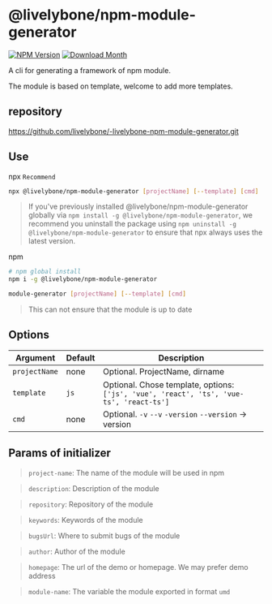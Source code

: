 # @livelybone/npm-module-generator
[![NPM Version](http://img.shields.io/npm/v/@livelybone/npm-module-generator.svg?style=flat-square)](https://www.npmjs.com/package/@livelybone/npm-module-generator)
[![Download Month](http://img.shields.io/npm/dm/@livelybone/npm-module-generator.svg?style=flat-square)](https://www.npmjs.com/package/@livelybone/npm-module-generator)

A cli for generating a framework of npm module.

The module is based on template, welcome to add more templates.

## repository
https://github.com/livelybone/-livelybone-npm-module-generator.git

## Use
npx `Recommend`

```bash
npx @livelybone/npm-module-generator [projectName] [--template] [cmd]
```
> If you've previously installed @livelybone/npm-module-generator globally via `npm install -g @livelybone/npm-module-generator`, we recommend you uninstall the package using `npm uninstall -g @livelybone/npm-module-generator` to ensure that npx always uses the latest version.

npm

```bash
# npm global install
npm i -g @livelybone/npm-module-generator

module-generator [projectName] [--template] [cmd]
```
> This can not ensure that the module is up to date

## Options
|Argument|Default|Description|
|--------|-------|-----------|
|`projectName`|none|Optional. ProjectName, dirname|
|`template`|`js`|Optional. Chose template, options: `['js', 'vue', 'react', 'ts', 'vue-ts', 'react-ts']`|
|`cmd`|none|Optional. `-v` `--v` `-version` `--version` -> version |

## Params of initializer

> `project-name`: The name of the module will be used in npm

> `description`: Description of the module 

> `repository`: Repository of the module 

> `keywords`: Keywords of the module 

> `bugsUrl`: Where to submit bugs of the module

> `author`: Author of the module

> `homepage`: The url of the demo or homepage. We may prefer demo address 

> `module-name`: The variable the module exported in format `umd`
